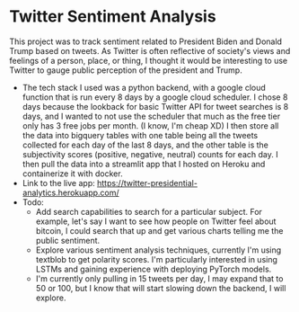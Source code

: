 # Twitter Sentiment Analysis
This project was to track sentiment related to President Biden and Donald Trump based on tweets. As Twitter is often reflective of society's views and feelings of a person, place, or thing, I thought it would be interesting to use Twitter to gauge public perception of the president and Trump.
- The tech stack I used was a python backend, with a google cloud function that is run every 8 days by a google cloud scheduler. I chose 8 days because the lookback for basic Twitter API for tweet searches is 8 days, and I wanted to not use the scheduler that much as the free tier only has 3 free jobs per month. (I know, I'm cheap XD) I then store all the data into bigquery tables with one table being all the tweets collected for each day of the last 8 days, and the other table is the subjectivity scores (positive, negative, neutral) counts for each day. I then pull the data into a streamlit app that I hosted on Heroku and containerize it with docker. 
- Link to the live app: https://twitter-presidential-analytics.herokuapp.com/
- Todo:
    - Add search capabilities to search for a particular subject. For example, let's say I want to see how people on Twitter feel about bitcoin, I could search that up and get various charts telling me the public sentiment.
    - Explore various sentiment analysis techniques, currently I'm using textblob to get polarity scores. I'm particularly interested in using LSTMs and gaining experience with deploying PyTorch models.
    - I'm currently only pulling in 15 tweets per day, I may expand that to 50 or 100, but I know that will start slowing down the backend, I will explore.
    
